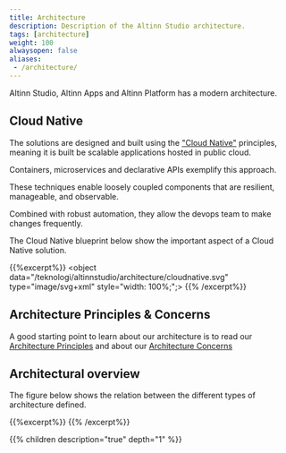 ```yaml
---
title: Architecture
description: Description of the Altinn Studio architecture.
tags: [architecture]
weight: 100
alwaysopen: false
aliases:
 - /architecture/
---
```

Altinn Studio, Altinn Apps and Altinn Platform has a modern architecture. 

## Cloud Native
The solutions are designed and built using the ["Cloud Native"](https://github.com/cncf/toc/blob/master/DEFINITION.md) principles, meaning
it is built be scalable applications hosted in public cloud. 

Containers, microservices and declarative APIs exemplify this approach.

These techniques enable loosely coupled components that are resilient, manageable, and observable. 

Combined with robust automation, they allow the devops team to make changes frequently.

The Cloud Native blueprint below show the important aspect of a Cloud Native solution.

{{%excerpt%}}
<object data="/teknologi/altinnstudio/architecture/cloudnative.svg" type="image/svg+xml" style="width: 100%;";></object>
{{% /excerpt%}}

## Architecture Principles & Concerns

A good starting point to learn about our architecture is to read our [Architecture Principles](/teknologi/altinnstudio/architecture/principles/) and 
about our [Architecture Concerns](/teknologi/altinnstudio/architecture/concerns/)

## Architectural overview
The figure below shows the relation between the different types of architecture defined.

{{%excerpt%}}
<object data="/architecture/architectureoverview.svg" type="image/svg+xml" style="width: 100%; max-width: 1000px"></object>
{{% /excerpt%}}

{{% children description="true" depth="1" %}}
